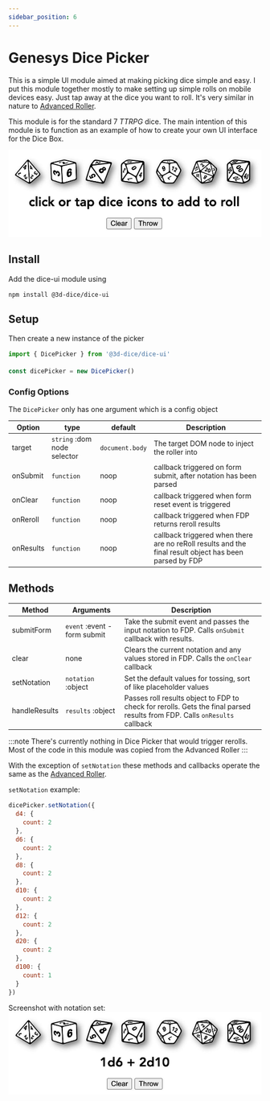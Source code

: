 ```yaml
---
sidebar_position: 6
---
```


# Genesys Dice Picker
This is a simple UI module aimed at making picking dice simple and easy. I put this module together mostly to make setting up simple rolls on mobile devices easy. Just tap away at the dice you want to roll. It's very similar in nature to [Advanced Roller](/docs/addons/advRoller).

This module is for the standard 7 _TTRPG_ dice. The main intention of this module is to function as an example of how to create your own UI interface for the Dice Box.

![Dice Picker Screenshot](/img/addons/dicePicker1.jpg)

## Install
Add the dice-ui module using
```
npm install @3d-dice/dice-ui
```

## Setup
Then create a new instance of the picker
```javascript
import { DicePicker } from '@3d-dice/dice-ui'

const dicePicker = new DicePicker()
```

### Config Options
The `DicePicker` only has one argument which is a config object

| Option | type | default | Description |
|-|-|-|-|
| target | `string` :dom node selector | `document.body` | The target DOM node to inject the roller into |
| onSubmit | `function` | noop | callback triggered on form submit, after notation has been parsed |
| onClear | `function` | noop | callback triggered when form reset event is triggered |
| onReroll | `function` | noop | callback triggered when FDP returns reroll results |
| onResults | `function` | noop | callback triggered when there are no reRoll results and the final result object has been parsed by FDP |

## Methods

| Method | Arguments | Description |
|-|-|-|
| submitForm | `event` :event - form submit | Take the submit event and passes the input notation to FDP. Calls `onSubmit` callback with results. |
| clear | none | Clears the current notation and any values stored in FDP. Calls the `onClear` callback |
| setNotation | `notation` :object | Set the default values for tossing, sort of like placeholder values |
| handleResults | `results` :object | Passes roll results object to FDP to check for rerolls. Gets the final parsed results from FDP. Calls `onResults` callback |

:::note
There's currently nothing in Dice Picker that would trigger rerolls. Most of the code in this module was copied from the Advanced Roller
:::

With the exception of `setNotation` these methods and callbacks operate the same as the [Advanced Roller](/docs/addons/advRoller).

`setNotation` example:
```javascript
dicePicker.setNotation({
  d4: {
    count: 2
  },
  d6: {
    count: 2
  },
  d8: {
    count: 2
  },
  d10: {
    count: 2
  },
  d12: {
    count: 2
  },
  d20: {
    count: 2
  },
  d100: {
    count: 1
  }
})
```

Screenshot with notation set:
![Set Notation](/img/addons/dicePicker2.jpg)